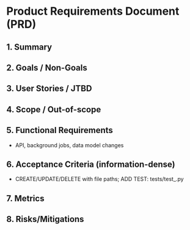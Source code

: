 # Product Requirements Document (PRD)

## 1. Summary
## 2. Goals / Non-Goals
## 3. User Stories / JTBD
## 4. Scope / Out-of-scope
## 5. Functional Requirements
- API, background jobs, data model changes
## 6. Acceptance Criteria (information-dense)
- CREATE/UPDATE/DELETE with file paths; ADD TEST: tests/test_<feature>.py
## 7. Metrics
## 8. Risks/Mitigations
